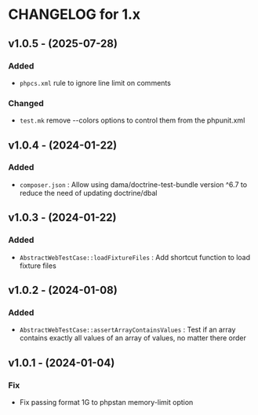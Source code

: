 CHANGELOG for 1.x
===================
## v1.0.5 - (2025-07-28)
### Added
- `phpcs.xml` rule to ignore line limit on comments
### Changed
- `test.mk` remove --colors options to control them from the phpunit.xml

## v1.0.4 - (2024-01-22)

### Added

- `composer.json` : Allow using dama/doctrine-test-bundle version ^6.7 to reduce the need of updating doctrine/dbal

## v1.0.3 - (2024-01-22)

### Added

- `AbstractWebTestCase::loadFixtureFiles` : Add shortcut function to load fixture files

## v1.0.2 - (2024-01-08)

### Added

- `AbstractWebTestCase::assertArrayContainsValues` : Test if an array contains exactly all values of an array of values, no matter there order

## v1.0.1 - (2024-01-04)

### Fix

- Fix passing format 1G to phpstan memory-limit option
